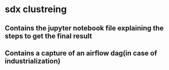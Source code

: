 # sdx clustreing

## Contains the jupyter notebook file explaining the steps to get the final result

## Contains a capture of an airflow dag(in case of industrialization)
